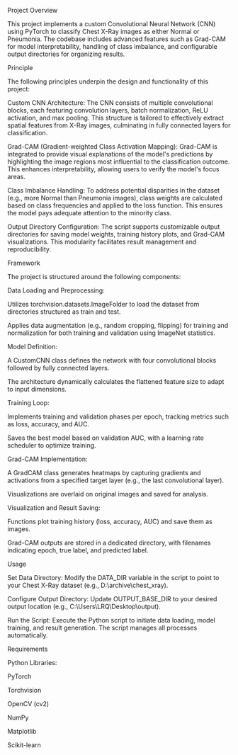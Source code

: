 Project Overview

This project implements a custom Convolutional Neural Network (CNN) using PyTorch to classify Chest X-Ray images as either Normal or Pneumonia. The codebase includes advanced features such as Grad-CAM for model interpretability, handling of class imbalance, and configurable output directories for organizing results.

Principle

The following principles underpin the design and functionality of this project:





Custom CNN Architecture:
The CNN consists of multiple convolutional blocks, each featuring convolution layers, batch normalization, ReLU activation, and max pooling. This structure is tailored to effectively extract spatial features from X-Ray images, culminating in fully connected layers for classification.



Grad-CAM (Gradient-weighted Class Activation Mapping):
Grad-CAM is integrated to provide visual explanations of the model's predictions by highlighting the image regions most influential to the classification outcome. This enhances interpretability, allowing users to verify the model's focus areas.



Class Imbalance Handling:
To address potential disparities in the dataset (e.g., more Normal than Pneumonia images), class weights are calculated based on class frequencies and applied to the loss function. This ensures the model pays adequate attention to the minority class.



Output Directory Configuration:
The script supports customizable output directories for saving model weights, training history plots, and Grad-CAM visualizations. This modularity facilitates result management and reproducibility.

Framework

The project is structured around the following components:





Data Loading and Preprocessing:





Utilizes torchvision.datasets.ImageFolder to load the dataset from directories structured as train and test.



Applies data augmentation (e.g., random cropping, flipping) for training and normalization for both training and validation using ImageNet statistics.



Model Definition:





A CustomCNN class defines the network with four convolutional blocks followed by fully connected layers.



The architecture dynamically calculates the flattened feature size to adapt to input dimensions.



Training Loop:





Implements training and validation phases per epoch, tracking metrics such as loss, accuracy, and AUC.



Saves the best model based on validation AUC, with a learning rate scheduler to optimize training.



Grad-CAM Implementation:





A GradCAM class generates heatmaps by capturing gradients and activations from a specified target layer (e.g., the last convolutional layer).



Visualizations are overlaid on original images and saved for analysis.



Visualization and Result Saving:





Functions plot training history (loss, accuracy, AUC) and save them as images.



Grad-CAM outputs are stored in a dedicated directory, with filenames indicating epoch, true label, and predicted label.

Usage





Set Data Directory:
Modify the DATA_DIR variable in the script to point to your Chest X-Ray dataset (e.g., D:\\archive\\chest_xray).



Configure Output Directory:
Update OUTPUT_BASE_DIR to your desired output location (e.g., C:\\Users\\LRQ\\Desktop\\output).



Run the Script:
Execute the Python script to initiate data loading, model training, and result generation. The script manages all processes automatically.

Requirements





Python Libraries:





PyTorch



Torchvision



OpenCV (cv2)



NumPy



Matplotlib



Scikit-learn
